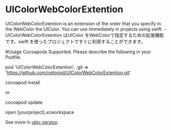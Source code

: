 # UIColorWebColorExtention
UIColorWebColorExtention is an extension of the order that you specify in the WebColor the UIColor. You can use immediately in projects using swift. - UIColorWebColorExtention はUIColor をWebColorで指定するための拡張機能です。swift を使ったプロジェクトですぐに利用することができます。

#Usage
Cocoapods Supported. Please describe the following in your Podfile.

pod 'UIColorWebColorExtention', :git => 'https://github.com/notoroid/UIColorWebColorExtention.git'

cocoapod install

or

cocoapod update

open [yourproject].xcworkspace


See more in [objc version](https://github.com/notoroid/UIColor-IDPWebColor).
